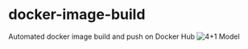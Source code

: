 # docker-image-build
Automated docker image build and push on  Docker Hub
![4+1 Model](https://user-images.githubusercontent.com/40527636/94268648-257d8c80-ff46-11ea-84e0-9b4d33b6b6e1.jpg)
